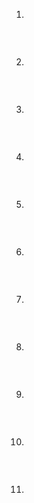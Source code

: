 1. 
```java

```
<br>

2.
```java

```
<br>

3.
```java

```
<br>

4.
```java

```
<br>

5.
```java

```
<br>

6.
```java

```
<br>

7.
```java

```
<br>

8.
```java

```
<br>

9.
```java

```
<br>

10.
```java

```
<br>

11.
```java

```
<br>
